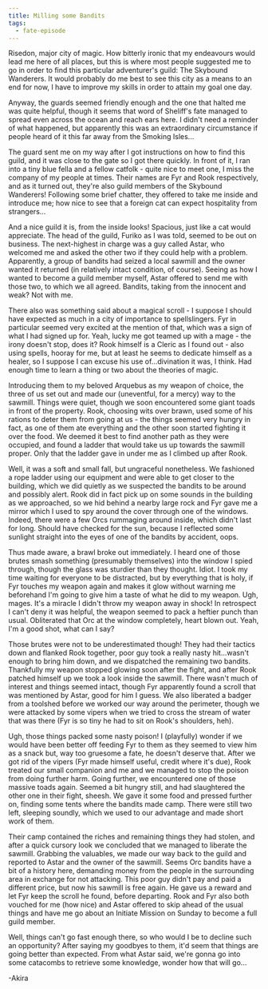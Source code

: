```yaml
---
title: Milling some Bandits
tags:
  - fate-episode
---
```

Risedon, major city of magic. How bitterly ironic that my endeavours would lead me here of all places, but this is where most people suggested me to go in order to find this particular adventurer's guild: The Skybound Wanderers. It would probably do me best to see this city as a means to an end for now, I have to improve my skills in order to attain my goal one day.

Anyway, the guards seemed friendly enough and the one that halted me was quite helpful, though it seems that word of Sheliff's fate managed to spread even across the ocean and reach ears here. I didn't need a reminder of what happened, but apparently this was an extraordinary circumstance if people heard of it this far away from the Smoking Isles...

The guard sent me on my way after I got instructions on how to find this guild, and it was close to the gate so I got there quickly. In front of it, I ran into a tiny blue fella and a fellow catfolk - quite nice to meet one, I miss the company of my people at times. Their names are Fyr and Rook respectively, and as it turned out, they're also guild members of the Skybound Wanderers! Following some brief chatter, they offered to take me inside and introduce me; how nice to see that a foreign cat can expect hospitality from strangers...

And a nice guild it is, from the inside looks! Spacious, just like a cat would appreciate. The head of the guild, Furiko as I was told, seemed to be out on business. The next-highest in charge was a guy called Astar, who welcomed me and asked the other two if they could help with a problem. Apparently, a group of bandits had seized a local sawmill and the owner wanted it returned (in relatively intact condition, of course). Seeing as how I wanted to become a guild member myself, Astar offered to send me with those two, to which we all agreed. Bandits, taking from the innocent and weak? Not with me.

There also was something said about a magical scroll - I suppose I should have expected as much in a city of importance to spellslingers. Fyr in particular seemed very excited at the mention of that, which was a sign of what I had signed up for. Yeah, lucky me got teamed up with a mage - the irony doesn't stop, does it? Rook himself is a Cleric as I found out - also using spells, hooray for me, but at least he seems to dedicate himself as a healer, so I suppose I can excuse his use of...divination it was, I think. Had enough time to learn a thing or two about the theories of magic.

Introducing them to my beloved Arquebus as my weapon of choice, the three of us set out and made our (uneventful, for a mercy) way to the sawmill. Things were quiet, though we soon encountered some giant toads in front of the property. Rook, choosing wits over brawn, used some of his rations to deter them from going at us - the things seemed very hungry in fact, as one of them ate everything and the other soon started fighting it over the food. We deemed it best to find another path as they were occupied, and found a ladder that would take us up towards the sawmill proper. Only that the ladder gave in under me as I climbed up after Rook.

Well, it was a soft and small fall, but ungraceful nonetheless. We fashioned a rope ladder using our equipment and were able to get closer to the building, which we did quietly as we suspected the bandits to be around and possibly alert. Rook did in fact pick up on some sounds in the building as we approached, so we hid behind a nearby large rock and Fyr gave me a mirror which I used to spy around the cover through one of the windows. Indeed, there were a few Orcs rummaging around inside, which didn't last for long. Should have checked for the sun, because I reflected some sunlight straight into the eyes of one of the bandits by accident, oops.

Thus made aware, a brawl broke out immediately. I heard one of those brutes smash something (presumably themselves) into the window I spied through, though the glass was sturdier than they thought. Idiot. I took my time waiting for everyone to be distracted, but by everything that is holy, if Fyr touches my weapon again and makes it glow without warning me beforehand I'm going to give him a taste of what he did to my weapon. Ugh, mages. It's a miracle I didn't throw my weapon away in shock! In retrospect I can't deny it was helpful, the weapon seemed to pack a heftier punch than usual. Obliterated that Orc at the window completely, heart blown out. Yeah, I'm a good shot, what can I say?

Those brutes were not to be underestimated though! They had their tactics down and flanked Rook together, poor guy took a really nasty hit...wasn't enough to bring him down, and we dispatched the remaining two bandits. Thankfully my weapon stopped glowing soon after the fight, and after Rook patched himself up we took a look inside the sawmill. There wasn't much of interest and things seemed intact, though Fyr apparently found a scroll that was mentioned by Astar, good for him I guess. We also liberated a badger from a toolshed before we worked our way around the perimeter, though we were attacked by some vipers when we tried to cross the stream of water that was there (Fyr is so tiny he had to sit on Rook's shoulders, heh).

Ugh, those things packed some nasty poison! I (playfully) wonder if we would have been better off feeding Fyr to them as they seemed to view him as a snack but, way too gruesome a fate, he doesn't deserve that. After we got rid of the vipers (Fyr made himself useful, credit where it's due), Rook treated our small companion and me and we managed to stop the poison from doing further harm. Going further, we encountered one of those massive toads again. Seemed a bit hungry still, and had slaughtered the other one in their fight, sheesh. We gave it some food and pressed further on, finding some tents where the bandits made camp. There were still two left, sleeping soundly, which we used to our advantage and made short work of them.

Their camp contained the riches and remaining things they had stolen, and after a quick cursory look we concluded that we managed to liberate the sawmill. Grabbing the valuables, we made our way back to the guild and reported to Astar and the owner of the sawmill. Seems Orc bandits have a bit of a history here, demanding money from the people in the surrounding area in exchange for not attacking. This poor guy didn't pay and paid a different price, but now his sawmill is free again. He gave us a reward and let Fyr keep the scroll he found, before departing. Rook and Fyr also both vouched for me (how nice) and Astar offered to skip ahead of the usual things and have me go about an Initiate Mission on Sunday to become a full guild member.

Well, things can't go fast enough there, so who would I be to decline such an opportunity? After saying my goodbyes to them, it'd seem that things are going better than expected. From what Astar said, we're gonna go into some catacombs to retrieve some knowledge, wonder how that will go...

-Akira
